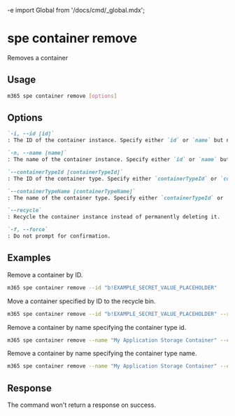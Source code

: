 -e <!-- DISCLAIMER: All secrets, passwords, and sensitive values in this document are examples only and not real credentials. -->
import Global from '/docs/cmd/_global.mdx';

# spe container remove

Removes a container

## Usage

```sh
m365 spe container remove [options]
```

## Options

```md definition-list
`-i, --id [id]`
: The ID of the container instance. Specify either `id` or `name` but not both.

`-n, --name [name]`
: The name of the container instance. Specify either `id` or `name` but not both.

`--containerTypeId [containerTypeId]`
: The ID of the container type. Specify either `containerTypeId` or `containerTypeName` when using `name` but not both.

`--containerTypeName [containerTypeName]`
: The name of the container type. Specify either `containerTypeId` or `containerTypeName` when using `name` but not both.

`--recycle`
: Recycle the container instance instead of permanently deleting it.

`-f, --force`
: Do not prompt for confirmation.
```

<Global />

## Examples

Remove a container by ID.

```sh
m365 spe container remove --id "b!EXAMPLE_SECRET_VALUE_PLACEHOLDER"
```

Move a container specified by ID to the recycle bin.

```sh
m365 spe container remove --id "b!EXAMPLE_SECRET_VALUE_PLACEHOLDER" --recycle
```

Remove a container by name specifying the container type id.

```sh
m365 spe container remove --name "My Application Storage Container" --containerTypeId d248c449-da7e-4119-b5f6-7bb0865a42f9
```

Remove a container by name specifying the container type name.

```sh
m365 spe container remove --name "My Application Storage Container" --containerTypeName "My Application Container Type"
```

## Response

The command won't return a response on success.
